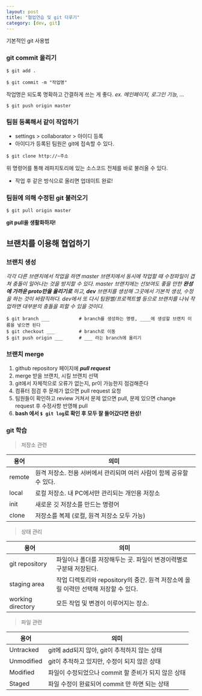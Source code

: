 ```yaml
---
layout: post
title: "협업연습 및 git 다루기"
category: [dev, git]
---
```


기본적인 git 사용법

### **git commit** 올리기

`$ git add .`

`$ git commit -m "작업명"`

작업명은 되도록 명확하고 간결하게 쓰는 게 좋다. _ex. 메인페이지, 로그인 기능, ..._

`$ git push origin master`

### 팀원 등록해서 같이 작업하기

-   settings > collaborator > 아이디 등록
-   아이디가 등록된 팀원은 git에 접속할 수 있다.

`$ git clone http://~주소`

위 명령어를 통해 레파지토리에 있는 소스코드 전체를 바로 불러올 수 있다.

-   작업 후 같은 방식으로 올리면 업데이트 완료!

### 팀원에 의해 수정된 git 불러오기

`$ git pull origin master`

**git pull을 생활화하자!**

## 브랜치를 이용해 협업하기

### 브랜치 생성

_각각 다른 브랜치에서 작업을 하면 master 브랜치에서 동시에 작업할 때 수정파일이 겹쳐 충돌이 일어나는 것을 방지할 수 있다._
_master 브랜치에는 선보여도 좋을 만한 **완성에 가까운 proto만을 올리기로** 하고, **dev** 브랜치를 생성해 그곳에서 기본적 생성, 수정을 하는 것이 바람직하다. dev에서 또 다시 팀원별/프로젝트별 등으로 브랜치를 나눠 작업하면 대부분의 충돌을 피할 수 있을 것이다._

```
$ git branch ___           # branch를 생성하는 명령, ____에 생성할 브랜치 이름을 넣으면 된다
$ git checkout ___         # branch로 이동
$ git push origin ___      # ___ 라는 branch에 올리기
```

### 브랜치 merge

1. github repository 페이지에 _**pull request**_
2. merge 받을 브랜치, 시킬 브랜치 선택
3. git에서 자체적으로 오류가 없는지, pr이 가능한지 점검해준다
4. 컴퓨터 점검 후 문제가 없으면 pull request 요청
5. 팀원들이 확인하고 review 거쳐서 문제 없으면 pull, 문제 있으면 change request 후 수정사항 반영해 pull
6. **bash 에서 `$ git log`로 확인 후 모두 잘 들어갔다면 완성!**

### **git 학습**

> 저장소 관련

| 용어   | 의미                                                                 |
| ------ | -------------------------------------------------------------------- |
| remote | 원격 저장소. 전용 서버에서 관리되며 여러 사람이 함께 공유할 수 있다. |
| local  | 로컬 저장소. 내 PC에서만 관리되는 개인용 저장소                      |
| init   | 새로운 깃 저장소를 만드는 명령어                                     |
| clone  | 저장소를 복제 (로컬, 원격 저장소 모두 가능)                          |

> 상태 관리

| 용어              | 의미                                                                                |
| ----------------- | ----------------------------------------------------------------------------------- |
| git repository    | 파일이나 폴더를 저장해두는 곳. 파일이 변경이력별로 구분돼 저장된다.                 |
| staging area      | 작업 디렉토리와 repository의 중간. 원격 저장소에 올릴 이력만 선택해 저장할 수 있다. |
| working directory | 모든 작업 및 변경이 이루어지는 장소.                                                |

> 파일 관련

| 용어       | 의미                                                |
| ---------- | --------------------------------------------------- |
| Untracked  | git에 add되지 않아, git이 추적하지 않는 상태        |
| Unmodified | git이 추적하고 있지만, 수정이 되지 않은 상태        |
| Modified   | 파일이 수정되었으나 commit 할 준비가 되지 않은 상태 |
| Staged     | 파일 수정이 완료되어 commit 만 하면 되는 상태       |
